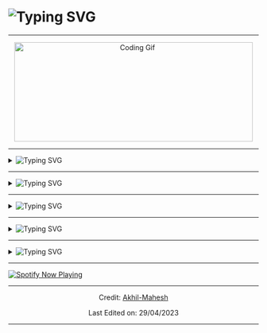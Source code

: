 <h1><img src="https://readme-typing-svg.herokuapp.com?font=IM+Fell+English+SC&size=36&duration=4000&pause=1000&color=E6F700&vCenter=true&width=325&height=45&lines=Hey+Folk's;Welcome+to+my+git.;Don't+forget+to;follow+%26+give+a+star." alt="Typing SVG" /></h1> 
    
<hr>  
   
<div style="text-align:center;">  
    <img src="https://media.giphy.com/media/bAQH7WXKqtIBrPs7sR/giphy.gif" alt="Coding Gif" width="480" height="200">  
</div>  
    
<hr> 
  
<details> 
     <summary><img src="https://readme-typing-svg.herokuapp.com?font=IM+Fell+English+SC&size=36&duration=4000&pause=1000&color=E6F700&vCenter=true&width=185&height=45&lines=About+Me" alt="Typing SVG" /></summary> 
      
<p> 
      
<ul> 
      
<li><img src="https://readme-typing-svg.herokuapp.com?font=Macondo&size=24&duration=4000&pause=1000&color=00E9F7&vCenter=true&width=200&lines=I'm+Akhil+Mahesh" alt="Typing SVG" /></li> 
 <li><img src="https://readme-typing-svg.herokuapp.com?font=Macondo&size=24&duration=4000&pause=1000&color=00E9F7&vCenter=true&width=200&lines=My+hometown+is;Trivandrum%2C+Kerala" alt="Typing SVG" /></li> 
 <li><img src="https://readme-typing-svg.herokuapp.com?font=Macondo&size=24&duration=4000&pause=1000&vCenter=true&width=350&lines=Currently%2C+I+am+enrolled+in+a;Calicut+University+affiliated+college;at+Tanur%2C+Malappuram+;pursuing+my+degree+in;Bachelor+of+Computer+Application." alt="Typing SVG" /></li> 
 <li><img src="https://readme-typing-svg.herokuapp.com?font=Macondo&size=24&duration=4000&pause=1000&vCenter=true&width=350&lines=For+more+info;visit+my+Blogspot." alt="Typing SVG" /></li> 
</ul> 
</p> 
  
</details> 
  
    
<hr> 
  
<details> 
     <summary><img src="https://readme-typing-svg.herokuapp.com?font=IM+Fell+English+SC&size=36&duration=4000&pause=1000&color=EAF710&vCenter=true&width=325&height=45&lines=Card+View" alt="Typing SVG" /></summary> 
      
<p>  
<a href="https://instagram.com/alone.philic">  
 <img src="https://cardivo.vercel.app/api?name=Akhil%20Mahesh&description=This%20is%20my%20card%20name...%20%20Once%20again%20welcome%20to%20my%20git!&image=https://telegra.ph/file/4638e46644a935e9a1310.jpg/images?q=tbn:ANd9GcR7aMC3bf4bg4l_nhYS2Un9FXbFYcB4T83Shjk8xSUZDh_D61LFpzbpeqLW&s=10?v=4&backgroundColor=%23ecf0f1&github=Akhil-Mahesh&twitter=@akhi_akxu&instagram=akhi_akxu&pattern=leaf&colorPattern=%23eaeaea" alt="My Card Name">  
</a>  
</p>     
      
</details> 
  
   
  
  
<hr> 
  
<details>  
  <summary><img src="https://readme-typing-svg.herokuapp.com?font=IM+Fell+English+SC&size=36&duration=4000&pause=1000&color=EAF710&vCenter=true&width=325&height=45&lines=Streak+%26+Stats" alt="Typing SVG" /></summary>  
    
<div align="center">  
      <img src="https://github-readme-streak-stats.herokuapp.com?user=Akhil-Mahesh&theme=black-ice&hide_border=true&stroke=00FF00&background=000000&ring=00FF00&fire=00FF00&currStreakNum=00FF00"/> 
<hr> 
      <img src="https://github-readme-stats.vercel.app/api?username=Akhil-Mahesh&theme=black-ice&show_icons=true&hide_border=true&icon_color=00FF00&text_color=00FF00&bg_color=000000"/> 
<hr> 
      <img src="https://github-readme-stats.vercel.app/api/top-langs/?username=Akhil-Mahesh&layout=compact&theme=dark&title_color=ffffff&text_color=ffffff&bg_color=000000&langs_count=10" /> 
   
</div>  
</details>  
  
<hr> 
  
<details>  
  <summary><img src="https://readme-typing-svg.herokuapp.com?font=IM+Fell+English+SC&size=36&duration=4000&pause=1000&color=EAF710&vCenter=true&width=325&height=45&lines=Social+Links" alt="Typing SVG" /></summary>  
<p align="left">  
 <a href="https://www.youtube.com/AlonePhilic"><img src="https://img.shields.io/badge/YouTube-AlonePhilic-red?style=flat-square&logo=youtube"></a>  
    <a href="https://instagram.com/alone.philic"><img src="https://img.shields.io/badge/Instagram-alone.philic-pink?style=flat-square&logo=instagram"></a>  
    <a href="https://instagram.com/akhi_akxu"><img src="https://img.shields.io/badge/Instagram-akhi__akxu-orange?style=flat-square&logo=instagram"></a>  
    <a href="https://itzmeakhilmahesh.blogspot.com/"><img src="https://img.shields.io/badge/Blogspot-ItzmeAkhilMahesh-orange?style=flat-square&logo=blogger"></a>  
</p>  
</details> 
  
<hr> 
  
<details>  
      <summary><img src="https://readme-typing-svg.herokuapp.com?font=IM+Fell+English+SC&size=36&duration=4000&pause=1000&color=EAF710&vCenter=true&width=325&height=45&lines=Reach+Me" alt="Typing SVG" /></summary>  
<p align="left">  
    <a href="mailto:akhilmahesh012@gmail.com"><img src="https://img.shields.io/badge/Mail-akhilmahesh012%40gmail.com-blue?style=flat-square&logo=gmail"></a>  
</p>  
</details> 
  
<hr> 
  
<a href="https://spotify-github-profile.vercel.app/api/view.svg?uid=31gvkj7oelt5axfiwpjew4l6gcwi&redirect=true"> 
  
   <img src="https://spotify-github-profile.vercel.app/api/view.svg?uid=31gvkj7oelt5axfiwpjew4l6gcwi&cover_image=true&theme=novatorem&show_offline=false&background_color=121212&interchange=true&bar_color=0000ff&bar_color_cover=false" alt="Spotify Now Playing" /> 
  
</a> 
  
<hr>

<center>
 
Credit: [Akhil-Mahesh](https://github.com/Akhil-Mahesh)

<p>
    Last Edited on: 29/04/2023
</p>

</center>

<hr>
